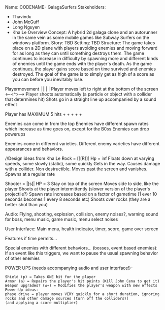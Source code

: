 Name: CODENAME- GalagaSurfers
Stakeholders:  
* Thavindu
* John McGuff
* Long Nguyen
* Kha Le
Overview
Concept: A hybrid 2d galaga clone and an autorunner in the same vein as some mobile games like Subway Surfers on the windows platform.
Story: TBD
Setting: TBD
Structure: The game takes place on a 2D plane with players avoiding enemies and moving forward for as long as they can until something destroys them. The game continues to increase in difficulty
by spawning more and different kinds of enemies until the game ends with the player's death. As the game continues, the player gains score based on time survived and enemies destroyed. The goal of 
the game is to simply get as high of a score as you can before you inevitably lose.

Playermovement 
|   |
      |
  |
Player moves left to right at the bottom of the screen
<--<^>-->
Player shoots automatically (a particle or object with a collider that determines hit)
Shots go in a straight line up accompanied by a sound effect

Player has MAXIMUM 5 hits  + + + + +

Enemies can come in from the top
Enemies have different spawn rates which increase as time goes on, except for the B0ss
Enemies can drop powerups

Enemies come in different varieties. Different enemy varieties have different appearances and behaviors.         

//Design ideas from Kha Le
Rock = [[[R]]]
        Hp = inf
        Floats down at varying speeds, some slowly (static), some quickly
        Gets in the way. Causes damage with a collider. 
        Non destructible.
        Moves past the screen and vanishes.
        Spawns at a regular rate

Shooter = |[s]|
            HP = 3
            Stay on top of the screen
            Moves side to side, like the player
            Shoots at the player intermittently (slower version of the player's projectile?)
            Spawn rate increases based on a factor of gametime (1 ever 10 seconds becomes 1 every 8 seconds etc)
            Shoots over rocks (they are a better shot than you)

Audio: Flying, shooting, explosion, collision, enemy noises?, warning sound for boss, menu music, game music, menu select noises

User Interface: Main menu, health indicator, timer, score, game over screen

Features if time permits...     
         
Special enemies with different behaviors... (bosses, event based enemies):
If an event like this triggers, we want to pause the usual spawning behavior of other enemies

POWER UPS (needs accompanying audio and user interface!)-

    Shield (p) = Takes ONE hit for the player
    Armor (a) = Repairs the player's hit points (Kill John Cena to get it)
    Weapon upgrades? (w+) = Modifies the player's weapon with new effects
    Power-Up ideas:
    phase drive = player moves VERY quickly for a short duration, ignoring rocks and other damage sources (turn off the colliders?) 
    (and applying a score multiplier)
